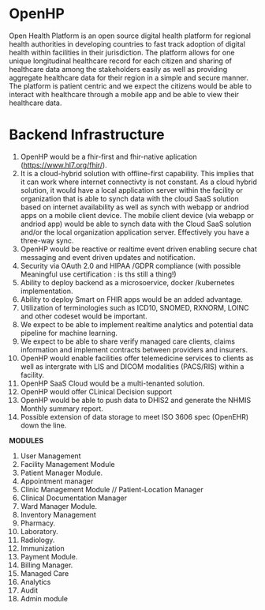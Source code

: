 # OpenHP
Open Health Platform is an open source digital health platform for regional health authorities in developing countries to fast track adoption of digital health within facilities in their jurisdiction. The platform allows for one unique longitudinal healthcare record for each citizen and sharing of healthcare data among the stakeholders easily as well as providing aggregate healthcare data for their region in a simple and secure manner.
The platform is patient centric and we expect the citizens would be able to interact with healthcare through a mobile app and be able to view their healthcare data.

# Backend Infrastructure
1. OpenHP would be a fhir-first and fhir-native aplication (https://www.hl7.org/fhir/). 
1. It is a cloud-hybrid solution with offline-first capability. This implies that it can work where internet connectivty is not constant. As a cloud hybrid solution, it would have a local application server within the facility or organization that is able to synch data  with the cloud SaaS solution based on internet availability as well as synch with webapp or andriod apps on a mobile client device. The mobile client device (via webapp or andriod app) would be able to synch data with the Cloud SaaS solution and/or the local organization application server. Effectively you have a three-way sync.
1. OpenHP would be reactive or realtime event driven enabling secure chat messaging and event driven updates and notification.
1. Security via OAuth 2.0 and HIPAA /GDPR compliance (with possible Meaningful use certification : is ths still a thing!)
1. Ability to deploy backend as a microsoervice, docker /kubernetes implementation.
1. Ability to deploy Smart on FHIR apps would be an added advantage.
1. Utilization of terminologies such as ICD10, SNOMED, RXNORM, LOINC and other codeset would be important.
1. We expect to be able to implement realtime analytics and potential data pipeline for machine learning.
1. We expect to be able to share verify managed care clients, claims information and implement contracts between providers and insurers.
1. OpenHP would enable facilities offer telemedicine services to clients as well as intergrate with LIS and DICOM modalities (PACS/RIS) within a facility.
1. OpenHP SaaS Cloud would be a multi-tenanted solution.
1. OpenHP would offer CLinical Decision support
1. OpenHP would be able to push data to DHIS2 and generate the NHMIS Monthly summary report.
1. Possible extension of data storage to meet ISO 3606 spec (OpenEHR) down the line.

**MODULES**
1. User Management
1. Facility Management Module
1. Patient Manager Module.
1. Appointment manager
1. Clinic Management Module // Patient-Location Manager
1. Clinical Documentation Manager
1. Ward Manager Module.
1. Inventory Management
1. Pharmacy.
1. Laboratory.
1. Radiology.
1. Immunization
1. Payment Module.
1. Billing Manager.
1. Managed Care
1. Analytics
1. Audit
1. Admin module
